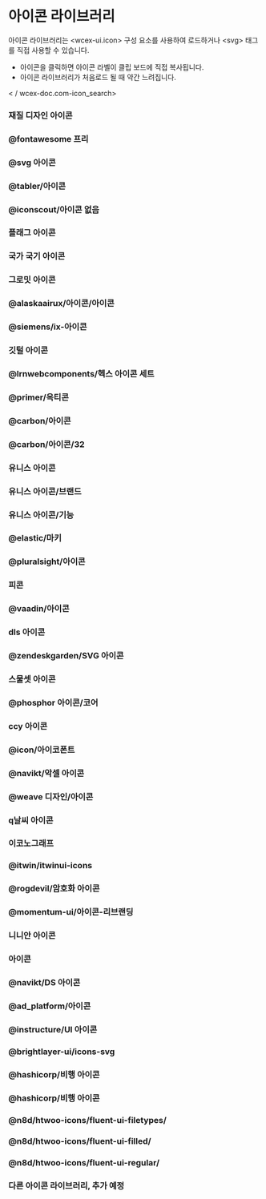 <!--DESC: {icon:{name:"explore",pkg:"mdi",type:"filled"},id:1} -->

# 아이콘 라이브러리
아이콘 라이브러리는 \<wcex-ui.icon\> 구성 요소를 사용하여 로드하거나 \<svg\> 태그를 직접 사용할 수 있습니다.
- 아이콘을 클릭하면 아이콘 라벨이 클립 보드에 직접 복사됩니다.
- 아이콘 라이브러리가 처음로드 될 때 약간 느려집니다.



<div 스타일 = "위치 : 고정;상단 : 0;"><wcex-doc.com-icon_search >< / wcex-doc.com-icon_search></div>

### 재질 디자인 아이콘
<div><wcex-doc.com-icons pkg="@material-design-icons/svg" ></wcex-doc.com-icons></div>

### @fontawesome 프리
<div><wcex-doc.com-icons pkg="@fortawesome/fontawesome-free/svgs" ></wcex-doc.com-icons></div>

### @svg 아이콘
<div><wcex-doc.com-icons pkg="@svg-icons" npm-scope="1" ></wcex-doc.com-icons></div>

### @tabler/아이콘
<div><wcex-doc.com-icons pkg="@tabler/icons/categories" ></wcex-doc.com-icons></div>


### @iconscout/아이콘 없음
<div><wcex-doc.com-icons pkg="@iconscout/unicons/svg" ></wcex-doc.com-icons></div>

### 플래그 아이콘
<div><wcex-doc.com-icons pkg="flag-icons/flags" ></wcex-doc.com-icons></div>

### 국가 국기 아이콘
<div><wcex-doc.com-icons pkg="country-flag-flags/flags" ></wcex-doc.com-icons></div>

### 그로밋 아이콘
<div><wcex-doc.com-icons pkg="grommet-icons" ></wcex-doc.com-icons></div>

### @alaskaairux/아이콘/아이콘
<div><wcex-doc.com-icons pkg="@alaskaairux/icons/dist/icons" ></wcex-doc.com-icons></div>

### @siemens/ix-아이콘
<div><wcex-doc.com-icons pkg="@siemens/ix-icons/dist" ></wcex-doc.com-icons></div>

### 깃털 아이콘
<div><wcex-doc.com-icons pkg="feather-icons/dist" ></wcex-doc.com-icons></div>

### @lrnwebcomponents/헥스 아이콘 세트
<div><wcex-doc.com-icons pkg="@lrnwebcomponents/hax-iconset/lib/svgs" ></wcex-doc.com-icons></div>

### @primer/옥티콘
<div><wcex-doc.com-icons pkg="@primer/octicons/build" ></wcex-doc.com-icons></div>

### @carbon/아이콘
<div><wcex-doc.com-icons pkg="@carbon/icons/svg" ></wcex-doc.com-icons></div>

### @carbon/아이콘/32
<div><wcex-doc.com-icons pkg="@carbon/icons/svg/32" ></wcex-doc.com-icons></div>

### 유니스 아이콘
<div><wcex-doc.com-icons pkg="unis-icons/lib" ></wcex-doc.com-icons></div>

### 유니스 아이콘/브랜드
<div><wcex-doc.com-icons pkg="unis-icons/lib/brands" ></wcex-doc.com-icons></div>

### 유니스 아이콘/기능 
<div><wcex-doc.com-icons pkg="unis-icons/lib/functional" ></wcex-doc.com-icons></div>

### @elastic/마키
<div><wcex-doc.com-icons pkg="@elastic/maki" ></wcex-doc.com-icons></div>

### @pluralsight/아이콘
<div><wcex-doc.com-icons pkg="@pluralsight/icons/npm/svg" ></wcex-doc.com-icons></div>

### 피콘
<div><wcex-doc.com-icons pkg="picon" ></wcex-doc.com-icons></div>

### @vaadin/아이콘
<div><wcex-doc.com-icons pkg="@vaadin/icons/assets" ></WCEX-doc.com-icons></div>

### dls 아이콘
<div><wcex-doc.com-icons pkg="dls-icons" ></WCEX-doc.com-icons></div>

### @zendeskgarden/SVG 아이콘
<div><wcex-doc.com-icons pkg="@zendeskgarden/svg-icons/src" ></wcex-doc.com-icons></div>

### 스물셋 아이콘
<div><wcex-doc.com-icons pkg="twentythree-icons" ></wcex-doc.com-icons></div>

### @phosphor 아이콘/코어
<div><wcex-doc.com-icons pkg="@phosphor-icons/core/assets" ></wcex-doc.com-icons></div>

### ccy 아이콘
<div><WCEX-doc.com-icons pkg="ccy-icons" ></WCEX-doc.com-icons></div>

### @icon/아이코폰트
<div><wcex-doc.com-icons pkg="@icon/icofont" ></wcex-doc.com-icons></div>

### @navikt/악셀 아이콘
<div><wcex-doc.com-icons pkg="@navikt/aksel-icons/dist" ></wcex-doc.com-icons></div>

### @weave 디자인/아이콘
<div><wcex-doc.com-icons pkg="@weave-design/icons/build/svg" ></wcex-doc.com-icons></div>

### q날씨 아이콘
<div><wcex-doc.com-icons pkg="qweather-icons" ></wcex-doc.com-icons></div>

### 이코노그래프
<div><wcex-doc.com-icons pkg="ikonograph/dist" ></wcex-doc.com-icons></div>

### @itwin/itwinui-icons
<div><wcex-doc.com-icons pkg="@itwin/itwinui-icons" ></wcex-doc.com-icons></div>

### @rogdevil/암호화 아이콘
<div><wcex-doc.com-icons pkg="@rogdevil/crypto-icons/lib" ></wcex-doc.com-icons></div>

### @momentum-ui/아이콘-리브랜딩
<div><wcex-doc.com-icons pkg="@momentum-ui/icons-rebrand" ></wcex-doc.com-icons></div>

### 니니안 아이콘
<div><wcex-doc.com-icons pkg="ninian-icons/src" ></wcex-doc.com-icons></div>

### 아이콘
<div><wcex-doc.com-icons pkg="iconoir" ></wcex-doc.com-icons></div>

### @navikt/DS 아이콘
<div><wcex-doc.com-icons pkg="@navikt/ds-icons" ></wcex-doc.com-icons></div>

### @ad_platform/아이콘
<div><wcex-doc.com-icons pkg="@ad_platform/icons/dist" ></wcex-doc.com-icons></div>

### @instructure/UI 아이콘
<div><wcex-doc.com-icons pkg="@instructure/ui-icons/svg" ></wcex-doc.com-icons></div>

### @brightlayer-ui/icons-svg
<div><wcex-doc.com-icons pkg="@brightlayer-ui/icons-svg/." ></wcex-doc.com-icons></div>

### @hashicorp/비행 아이콘
<div><wcex-doc.com-icons pkg="@hashicorp/flight-icons" ></wcex-doc.com-icons></div>


### @hashicorp/비행 아이콘
<div><wcex-doc.com-icons pkg="@hashicorp/flight-icons" ></wcex-doc.com-icons></div>


### @n8d/htwoo-icons/fluent-ui-filetypes/
<div><wcex-doc.com-icons pkg="@n8d/htwoo-icons/fluent-ui-filetypes" ></wcex-doc.com-icons></div>


### @n8d/htwoo-icons/fluent-ui-filled/
<div><wcex-doc.com-icons pkg="@n8d/htwoo-icons/fluent-ui-filled" ></wcex-doc.com-icons></div>


### @n8d/htwoo-icons/fluent-ui-regular/
<div><wcex-doc.com-icons pkg="@n8d/htwoo-icons/fluent-ui-regular" ></wcex-doc.com-icons></div>

### 다른 아이콘 라이브러리, 추가 예정

